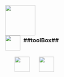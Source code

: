 <!-- 첫 번째 큰 GIF -->
<img src="https://media1.giphy.com/media/v1.Y2lkPTc5MGI3NjExM2NmZnR5d2FrcWNwcHBvY2thdjBwMmJraHNzbG5idGxpNHA3YXVwdyZlcD12MV9pbnRlcm5hbF9naWZfYnlfaWQmY3Q9Zw/WrNWPknO6rajK4Yx7n/giphy.gif" height="96"/>

<!-- 두 번째 GIF + toolBox 텍스트 (가운데 정렬) -->
<div style="display: flex; align-items: center; gap: 10px;">
  <img src="https://media1.giphy.com/media/v1.Y2lkPTc5MGI3NjExbjc3a2RwZTJrMWRvaTVxbmk3YWhnZmd4cXRiY3dtbDRlcmZndnB6eSZlcD12MV9pbnRlcm5hbF9naWZfYnlfaWQmY3Q9cw/yudYg49FheLPggvUTN/giphy.gif" height="48" style="display: block;" />
  <span style="font-size: 18px; font-weight: bold; line-height: 1; position: relative; top: -8px;">##toolBox##</span>
</div>


<!-- 기술 아이콘들 -->
<div style="display:flex; gap:30px; flex-wrap:wrap; align-items:center; margin-top: 20px;">
  <br />
  <img src="https://cdn.jsdelivr.net/gh/devicons/devicon/icons/java/java-original-wordmark.svg" height="48"/>
  <img src="https://media0.giphy.com/media/v1.Y2lkPTc5MGI3NjExcHdlbnN1MG1zamJjbmx1MHVudnpwajBja2x3eG92cjJuY2ZqcGV3YiZlcD12MV9pbnRlcm5hbF9naWZfYnlfaWQmY3Q9Zw/du3J3cXyzhj75IOgvA/giphy.gif" height="48"/>
</div>
